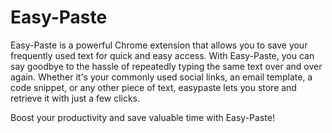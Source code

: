 # Easy-Paste

Easy-Paste is a powerful Chrome extension that allows you to save your frequently used text for quick and easy access. With Easy-Paste, you can say goodbye to the hassle of repeatedly typing the same text over and over again. 
Whether it's your commonly used social links, an email template, a code snippet, or any other piece of text, easypaste lets you store and retrieve it with just a few clicks. 

Boost your productivity and save valuable time with Easy-Paste!
